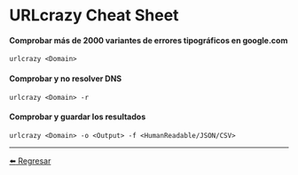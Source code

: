 # URLcrazy Cheat Sheet

#### Comprobar más de 2000 variantes de errores tipográficos en google.com
```
urlcrazy <Domain>
```

#### Comprobar y no resolver DNS
```
urlcrazy <Domain> -r
```

#### Comprobar y guardar los resultados
```
urlcrazy <Domain> -o <Output> -f <HumanReadable/JSON/CSV>
```

---

[:arrow_left: Regresar](https://github.com/m4lal0/cheatsheets)